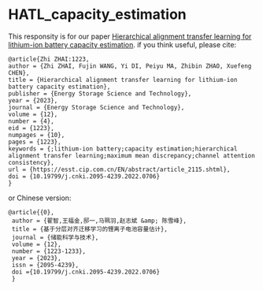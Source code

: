 # HATL_capacity_estimation

This responsity is for our paper [Hierarchical alignment transfer learning for lithium-ion battery capacity estimation](https://esst.cip.com.cn/EN/abstract/abstract2115.shtml). if you think useful, please cite:
 ```
@article{Zhi ZHAI:1223,
author = {Zhi ZHAI, Fujin WANG, Yi DI, Peiyu MA, Zhibin ZHAO, Xuefeng CHEN},
title = {Hierarchical alignment transfer learning for lithium-ion battery capacity estimation},
publisher = {Energy Storage Science and Technology},
year = {2023},
journal = {Energy Storage Science and Technology},
volume = {12},
number = {4},
eid = {1223},
numpages = {10},
pages = {1223},
keywords = {;lithium-ion battery;capacity estimation;hierarchical alignment transfer learning;maximum mean discrepancy;channel attention consistency},
url = {https://esst.cip.com.cn/EN/abstract/article_2115.shtml},
doi = {10.19799/j.cnki.2095-4239.2022.0706}
}    
```
or Chinese version:
```
@article{{0},
 author = {翟智,王福金,邸一,马珮羽,赵志斌 &amp; 陈雪峰},
 title = {基于分层对齐迁移学习的锂离子电池容量估计},
 journal = {储能科学与技术},
 volume = {12},
 number = {1223-1233},
 year = {2023},
 issn = {2095-4239},
 doi ={10.19799/j.cnki.2095-4239.2022.0706}
 }
```
